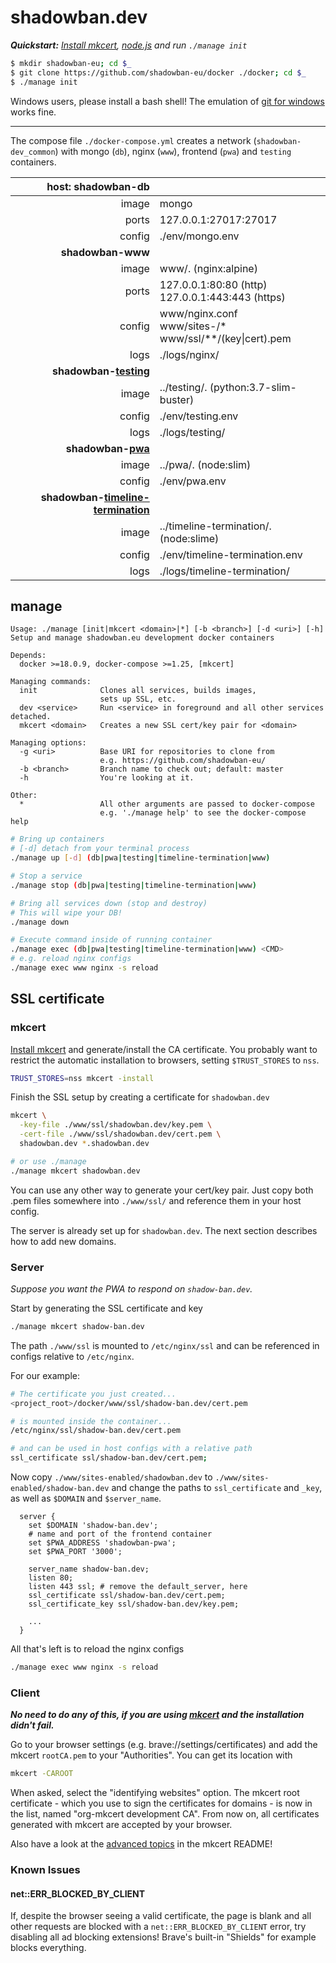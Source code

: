 # shadowban.dev

***Quickstart:***
*[Install mkcert](https://github.com/FiloSottile/mkcert#installation), [node.js](https://nodejs.org/en/download/) and run `./manage init`*

```bash
$ mkdir shadowban-eu; cd $_
$ git clone https://github.com/shadowban-eu/docker ./docker; cd $_
$ ./manage init
```

Windows users, please install a bash shell! The emulation of [git for windows](https://gitforwindows.org/) works fine.

---
The compose file `./docker-compose.yml` creates a
network (`shadowban-dev_common`) with mongo (`db`),
nginx (`www`), frontend (`pwa`) and `testing` containers.

| host: shadowban-db | |
|-:|-|
| image | mongo |
| ports | 127.0.0.1:27017:27017 |
| config | ./env/mongo.env |
| **shadowban-www** |  |
| image | www/. (nginx:alpine) |
| ports | 127.0.0.1:80:80 (http)<br>127.0.0.1:443:443 (https) |
| config | www/nginx.conf<br>www/sites-/\*<br>www/ssl/\*\*/(key\|cert).pem |
| logs | ./logs/nginx/ |
| **shadowban-[testing](https://github.com/shadowban-eu/testing)** |  |
| image | ../testing/. (python:3.7-slim-buster) |
| config | ./env/testing.env |
| logs | ./logs/testing/ |
| **shadowban-[pwa](https://github.com/shadowban-eu/pwa)** |  |
| image | ../pwa/. (node:slim) |
| config | ./env/pwa.env |
| **shadowban-[timeline-termination](https://github.com/shadowban-eu/timeline-termination)**| |
| image | ../timeline-termination/. (node:slime) |
| config | ./env/timeline-termination.env |
| logs | ./logs/timeline-termination/ |

## manage
```
Usage: ./manage [init|mkcert <domain>|*] [-b <branch>] [-d <uri>] [-h]
Setup and manage shadowban.eu development docker containers

Depends:
  docker >=18.0.9, docker-compose >=1.25, [mkcert]

Managing commands:
  init              Clones all services, builds images,
                    sets up SSL, etc.
  dev <service>     Run <service> in foreground and all other services detached.
  mkcert <domain>   Creates a new SSL cert/key pair for <domain>

Managing options:
  -g <uri>          Base URI for repositories to clone from
                    e.g. https://github.com/shadowban-eu/
  -b <branch>       Branch name to check out; default: master
  -h                You're looking at it.

Other:
  *                 All other arguments are passed to docker-compose
                    e.g. './manage help' to see the docker-compose help
```

```bash
# Bring up containers
# [-d] detach from your terminal process
./manage up [-d] (db|pwa|testing|timeline-termination|www)

# Stop a service
./manage stop (db|pwa|testing|timeline-termination|www)

# Bring all services down (stop and destroy)
# This will wipe your DB!
./manage down

# Execute command inside of running container
./manage exec (db|pwa|testing|timeline-termination|www) <CMD>
# e.g. reload nginx configs
./manage exec www nginx -s reload
```

## SSL certificate

### mkcert
[Install mkcert](https://github.com/FiloSottile/mkcert#installation) and generate/install the CA certificate.
You probably want to restrict the automatic installation to browsers, setting `$TRUST_STORES` to `nss`.

```bash
TRUST_STORES=nss mkcert -install
```

Finish the SSL setup by creating a certificate for `shadowban.dev`

```bash
mkcert \
  -key-file ./www/ssl/shadowban.dev/key.pem \
  -cert-file ./www/ssl/shadowban.dev/cert.pem \
  shadowban.dev *.shadowban.dev

# or use ./manage
./manage mkcert shadowban.dev
```

You can use any other way to generate your cert/key pair. Just copy both .pem
files somewhere into `./www/ssl/` and reference them in your host config.

The server is already set up for `shadowban.dev`. The next section describes how
to add new domains.

### Server

*Suppose you want the PWA to respond on `shadow-ban.dev`.*

Start by generating the SSL certificate and key

```bash
./manage mkcert shadow-ban.dev
```

The path `./www/ssl` is mounted to `/etc/nginx/ssl` and
can be referenced in configs relative to `/etc/nginx`.

For our example:

```bash
# The certificate you just created...
<project_root>/docker/www/ssl/shadow-ban.dev/cert.pem

# is mounted inside the container...
/etc/nginx/ssl/shadow-ban.dev/cert.pem

# and can be used in host configs with a relative path
ssl_certificate ssl/shadow-ban.dev/cert.pem;
```

Now copy `./www/sites-enabled/shadowban.dev` to `./www/sites-enabled/shadow-ban.dev`
and change the paths to `ssl_certificate` and `_key`, as well as `$DOMAIN` and `$server_name`.

```nginx
  server {
    set $DOMAIN 'shadow-ban.dev';
    # name and port of the frontend container
    set $PWA_ADDRESS 'shadowban-pwa';
    set $PWA_PORT '3000';

    server_name shadow-ban.dev;
    listen 80;
    listen 443 ssl; # remove the default_server, here
    ssl_certificate ssl/shadow-ban.dev/cert.pem;
    ssl_certificate_key ssl/shadow-ban.dev/key.pem;

    ...
  }
```

All that's left is to reload the nginx configs

```bash
./manage exec www nginx -s reload
```

### Client

***No need to do any of this, if you are using [mkcert](#mkcert) and the installation didn't fail.***

Go to your browser settings (e.g. brave://settings/certificates) and add the mkcert `rootCA.pem`
to your "Authorities". You can get its location with

```bash
mkcert -CAROOT
```

When asked, select the "identifying websites" option. The mkcert root certificate - which you
use to sign the certificates for domains - is now in the list, named "org-mkcert development CA".
From now on, all certificates generated with mkcert are accepted by your browser.

Also have a look at the [advanced topics](https://github.com/FiloSottile/mkcert#advanced-topics) in the mkcert README!

### Known Issues

#### net::ERR_BLOCKED_BY_CLIENT
If, despite the browser seeing a valid certificate, the page is blank and all other requests are blocked with a `net::ERR_BLOCKED_BY_CLIENT` error, try disabling all ad blocking extensions! Brave's built-in "Shields" for example blocks everything.
